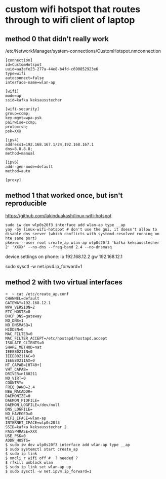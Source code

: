 # custom wifi hotspot that routes through to wifi client of laptop

## method 0 that didn't really work

/etc/NetworkManager/system-connections/CustomHotspot.nmconnection

```
[connection]
id=CustomHotspot
uuid=aa3efe23-277a-44e8-b4fd-c690852923e6
type=wifi
autoconnect=false
interface-name=wlan-ap

[wifi]
mode=ap
ssid=kafka keksausstecher

[wifi-security]
group=ccmp;
key-mgmt=wpa-psk
pairwise=ccmp;
proto=rsn;
psk=XXX

[ipv4]
address1=192.168.167.1/24,192.168.167.1
dns=8.8.8.8;
method=manual

[ipv6]
addr-gen-mode=default
method=auto

[proxy]

```

## method 1 that worked once, but isn't reproducible

https://github.com/lakinduakash/linux-wifi-hotspot

```
sudo iw dev wlp0s20f3 interface add wlan-ap type __ap
yay -Sy linux-wifi-hotspot # don't use the gui, it doesn't allow to disable dns server (which conflicts with systemd-resolved running on hte same port)
pkexec --user root create_ap wlan-ap wlp0s20f3 'kafka keksausstecher 2' 'XXXX' --no-dns --freq-band 2.4 --no-dnsmasq
```

device settings on phone:
  ip 192.168.12.2
  gw 192.168.12.1

sudo sysctl -w net.ipv4.ip_forward=1

## method 2 with two virtual interfaces



```
➜  ~ cat /etc/create_ap.conf 
CHANNEL=default
GATEWAY=192.168.12.1
WPA_VERSION=2
ETC_HOSTS=0
DHCP_DNS=gateway
NO_DNS=1
NO_DNSMASQ=1
HIDDEN=0
MAC_FILTER=0
MAC_FILTER_ACCEPT=/etc/hostapd/hostapd.accept
ISOLATE_CLIENTS=0
SHARE_METHOD=nat
IEEE80211N=0
IEEE80211AC=0
IEEE80211AX=0
HT_CAPAB=[HT40+]
VHT_CAPAB=
DRIVER=nl80211
NO_VIRT=0
COUNTRY=
FREQ_BAND=2.4
NEW_MACADDR=
DAEMONIZE=0
DAEMON_PIDFILE=
DAEMON_LOGFILE=/dev/null
DNS_LOGFILE=
NO_HAVEGED=0
WIFI_IFACE=wlan-ap
INTERNET_IFACE=wlp0s20f3
SSID=kafka keksausstecher 2
PASSPHRASE=XXX
USE_PSK=0
ADDN_HOSTS=
$ sudo iw dev wlp0s20f3 interface add wlan-ap type __ap
$ sudo systemctl start create_ap
$ sudo ip link 
$ nmcli r wifi off #  ? needed ? 
$ rfkill unblock wlan
$ sudo ip link set wlan-ap up  
$ sudo sysctl -w net.ipv4.ip_forward=1
```
